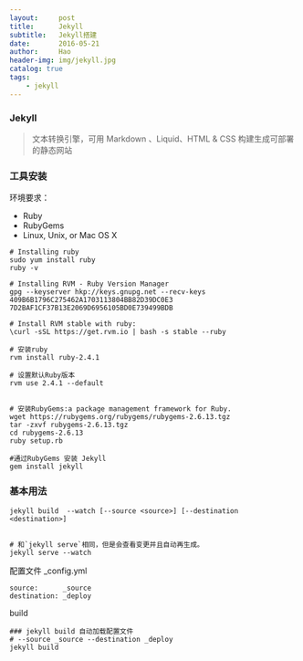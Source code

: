```yaml
---
layout:     post
title:      Jekyll
subtitle:   Jekyll搭建
date:       2016-05-21
author:     Hao
header-img: img/jekyll.jpg
catalog: true
tags:
    - jekyll
---
```

### Jekyll
> 文本转换引擎，可用 Markdown 、Liquid、HTML & CSS 构建生成可部署的静态网站


### 工具安装

环境要求：
- Ruby
- RubyGems
- Linux, Unix, or Mac OS X


```
# Installing ruby
sudo yum install ruby
ruby -v

# Installing RVM - Ruby Version Manager
gpg --keyserver hkp://keys.gnupg.net --recv-keys 409B6B1796C275462A1703113804BB82D39DC0E3 7D2BAF1CF37B13E2069D6956105BD0E739499BDB

# Install RVM stable with ruby:
\curl -sSL https://get.rvm.io | bash -s stable --ruby

# 安装ruby
rvm install ruby-2.4.1

# 设置默认Ruby版本
rvm use 2.4.1 --default


# 安装RubyGems:a package management framework for Ruby.
wget https://rubygems.org/rubygems/rubygems-2.6.13.tgz
tar -zxvf rubygems-2.6.13.tgz
cd rubygems-2.6.13
ruby setup.rb

#通过RubyGems 安装 Jekyll
gem install jekyll

```

### 基本用法

```
jekyll build  --watch [--source <source>] [--destination <destination>]


# 和`jekyll serve`相同，但是会查看变更并且自动再生成。
jekyll serve --watch

```



配置文件
_config.yml
```
source:      _source
destination: _deploy
```
build
```
### jekyll build 自动加载配置文件
# --source _source --destination _deploy
jekyll build

```

